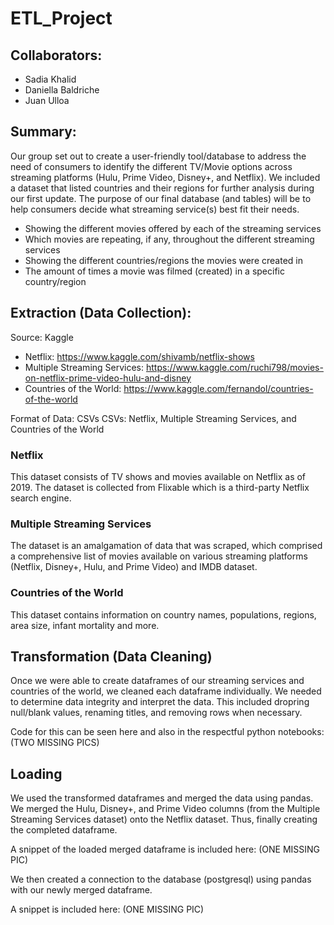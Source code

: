 # ETL_Project

## Collaborators:

* Sadia Khalid
* Daniella Baldriche
* Juan Ulloa

## Summary:

Our group set out to create a user-friendly tool/database to address the need of consumers to identify the different TV/Movie options across streaming platforms (Hulu, Prime Video, Disney+, and Netflix). We included a dataset that listed countries and their regions for further analysis during our first update. 
The purpose of our final database (and tables) will be to help consumers decide what streaming
service(s) best fit their needs. 

* Showing the different movies offered by each of the streaming services
* Which movies are repeating, if any, throughout the different streaming services
* Showing the different countries/regions the movies were created in 
* The amount of times a movie was filmed (created) in a specific country/region 

## Extraction (Data Collection):

Source: Kaggle
* Netflix: https://www.kaggle.com/shivamb/netflix-shows
* Multiple Streaming Services: https://www.kaggle.com/ruchi798/movies-on-netflix-prime-video-hulu-and-disney
* Countries of the World: https://www.kaggle.com/fernandol/countries-of-the-world

Format of Data: CSVs
CSVs: Netflix, Multiple Streaming Services, and Countries of the World

### Netflix
This dataset consists of TV shows and movies available on Netflix as of 2019. The dataset is collected from Flixable which is a third-party Netflix search engine.

### Multiple Streaming Services
The dataset is an amalgamation of data that was scraped, which comprised a comprehensive list of movies available on various streaming platforms (Netflix, Disney+, Hulu, and Prime Video) and IMDB dataset. 

### Countries of the World
This dataset contains information on country names, populations, regions, area size, infant mortality and more.

## Transformation (Data Cleaning)
Once we were able to create dataframes of our streaming services and countries of the world, we cleaned each dataframe individually. We needed to determine data integrity and interpret the data. This included dropring null/blank values, renaming titles, and removing rows when necessary. 

Code for this can be seen here and also in the respectful python notebooks: (TWO MISSING PICS)

## Loading
We used the transformed dataframes and merged the data using pandas. We merged the Hulu, Disney+, and Prime Video columns (from the Multiple Streaming Services dataset) onto the Netflix dataset. Thus, finally creating the completed dataframe. 

A snippet of the loaded merged dataframe is included here: (ONE MISSING PIC)

We then created a connection to the database (postgresql) using pandas with our newly merged dataframe. 

A snippet is included here: (ONE MISSING PIC)



